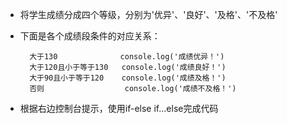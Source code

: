 - 将学生成绩分成四个等级，分别为'优异'、'良好'、'及格'、'不及格'
- 下面是各个成绩段条件的对应关系：

        大于130              console.log('成绩优异！')
        大于120且小于等于130   console.log('成绩良好！')
        大于90且小于等于120    console.log('成绩及格！')
        否则                  console.log('成绩不及格！')

- 根据右边控制台提示，使用if-else if...else完成代码